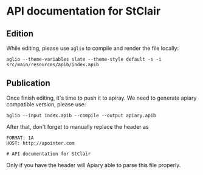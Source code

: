 # API documentation for StClair


## Edition
While editing, please use `aglio` to compile and render the file locally:
```
aglio --theme-variables slate --theme-style default -s -i src/main/resources/apib/index.apib
```

## Publication
Once finish editing, it's time to push it to apiray.
We need to generate apiary compatible version, please use:
```
aglio --input index.apib --compile --output apiary.apib
```

After that, don't forget to manually replace the header as
```
FORMAT: 1A
HOST: http://apointer.com

# API documentation for StClair
```

Only if you have the header will Apiary able to parse this file properly.
